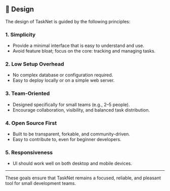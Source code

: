 ## 🎨 Design 

The design of TaskNet is guided by the following principles:

### 1. **Simplicity**
- Provide a minimal interface that is easy to understand and use.
- Avoid feature bloat; focus on the core: tracking and managing tasks.

### 2. **Low Setup Overhead**
- No complex database or configuration required.
- Easy to deploy locally or on a simple web server.

### 3. **Team-Oriented**
- Designed specifically for small teams (e.g., 2–5 people).
- Encourage collaboration, visibility, and balanced task distribution.

### 4. **Open Source First**
- Built to be transparent, forkable, and community-driven.
- Easy to contribute to, even for beginner developers.

### 5. **Responsiveness**
- UI should work well on both desktop and mobile devices.

---

These goals ensure that TaskNet remains a focused, reliable, and pleasant tool for small development teams.
